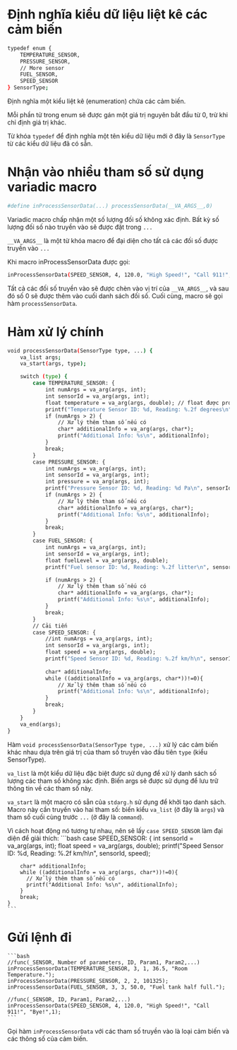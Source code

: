 # Định nghĩa kiểu dữ liệu liệt kê các cảm biến 
```bash
typedef enum {
    TEMPERATURE_SENSOR,
    PRESSURE_SENSOR,
    // More sensor
    FUEL_SENSOR,
    SPEED_SENSOR   
} SensorType;
```
Định nghĩa một kiểu liệt kê (enumeration) chứa các cảm biến. 

Mỗi phần tử trong enum sẽ được gán một giá trị nguyên bắt đầu từ 0, trừ khi chỉ định giá trị khác.

Từ khóa `typedef` để định nghĩa một tên kiểu dữ liệu mới ở đây là `SensorType` từ các kiểu dữ liệu đã có sẵn.

# Nhận vào nhiều tham số sử dụng variadic macro
```bash
#define inProcessSensorData(...) processSensorData(__VA_ARGS__,0)
```
Variadic macro chấp nhận một số lượng đối số không xác định. Bất kỳ số lượng đối số nào truyền vào sẽ được đặt trong `...` 

`__VA_ARGS__` là một từ khóa macro để đại diện cho tất cả các đối số được truyền vào `...`

Khi macro inProcessSensorData được gọi:
  ```bash
  inProcessSensorData(SPEED_SENSOR, 4, 120.0, "High Speed!", "Call 911!", "Bye!");
  ```
Tất cả các đối số truyền vào sẽ được chèn vào vị trí của `__VA_ARGS__`, và sau đó số 0 sẽ được thêm vào cuối danh sách đối số. 
Cuối cùng, macro sẽ gọi hàm `processSensorData`.
# Hàm xử lý chính
  ```bash
  void processSensorData(SensorType type, ...) {
      va_list args;
      va_start(args, type);

      switch (type) {
          case TEMPERATURE_SENSOR: {
              int numArgs = va_arg(args, int);
              int sensorId = va_arg(args, int);
              float temperature = va_arg(args, double); // float được promote thành double
              printf("Temperature Sensor ID: %d, Reading: %.2f degrees\n", sensorId, temperature);
              if (numArgs > 2) {
                  // Xử lý thêm tham số nếu có
                  char* additionalInfo = va_arg(args, char*);
                  printf("Additional Info: %s\n", additionalInfo);
              }
              break;
          }
          case PRESSURE_SENSOR: {
              int numArgs = va_arg(args, int);
              int sensorId = va_arg(args, int);
              int pressure = va_arg(args, int);
              printf("Pressure Sensor ID: %d, Reading: %d Pa\n", sensorId, pressure);
              if (numArgs > 2) {
                  // Xử lý thêm tham số nếu có
                  char* additionalInfo = va_arg(args, char*);
                  printf("Additional Info: %s\n", additionalInfo);
              }
              break;
          }
          case FUEL_SENSOR: {
              int numArgs = va_arg(args, int);
              int sensorId = va_arg(args, int);
              float fuelLevel = va_arg(args, double);
              printf("Fuel sensor ID: %d, Reading: %.2f litter\n", sensorId, fuelLevel);
  
              if (numArgs > 2) {
                  // Xử lý thêm tham số nếu có
                  char* additionalInfo = va_arg(args, char*);
                  printf("Additional Info: %s\n", additionalInfo);
              }
              break;
          }
          // Cải tiến
          case SPEED_SENSOR: {
              //int numArgs = va_arg(args, int);
              int sensorId = va_arg(args, int);
              float speed = va_arg(args, double);
              printf("Speed Sensor ID: %d, Reading: %.2f km/h\n", sensorId, speed);
                  
              char* additionalInfo;
              while ((additionalInfo = va_arg(args, char*))!=0){
                  // Xử lý thêm tham số nếu có
                  printf("Additional Info: %s\n", additionalInfo);
              }
              break;                        
          }
      }
      va_end(args);
  }
  ```
Hàm  `void processSensorData(SensorType type, ...)` xử lý các cảm biến khác nhau dựa trên giá trị của tham số truyền vào đầu tiên `type` (kiểu SensorType).

`va_list` là một kiểu dữ liệu đặc biệt được sử dụng để xử lý danh sách số lượng các tham số không xác định. Biến args sẽ được sử dụng để lưu trữ thông tin về các tham số này.

`va_start` là một macro có sẵn của `stdarg.h` sử dụng để khởi tạo danh sách. Macro này cần truyền vào hai tham số: biến kiểu `va_list` (ở đây là `args`) và tham số cuối cùng trước `...` (ở đây là `command`).

Vì cách hoạt động nó tương tự nhau, nên sẽ lấy `case SPEED_SENSOR` làm đại diện để giải thích:
    ```bash
    case SPEED_SENSOR: {
        int sensorId = va_arg(args, int);
        float speed = va_arg(args, double);
        printf("Speed Sensor ID: %d, Reading: %.2f km/h\n", sensorId, speed);
          
        char* additionalInfo;
        while ((additionalInfo = va_arg(args, char*))!=0){
          // Xử lý thêm tham số nếu có
          printf("Additional Info: %s\n", additionalInfo);
        }
        break;
    }
    ```
# Gửi lệnh đi
    ```bash
    //func(_SENSOR, Number of parameters, ID, Param1, Param2,...)
    inProcessSensorData(TEMPERATURE_SENSOR, 3, 1, 36.5, "Room Temperature.");
    inProcessSensorData(PRESSURE_SENSOR, 2, 2, 101325);
    inProcessSensorData(FUEL_SENSOR, 3, 3, 50.0, "Fuel tank half full.");
    
    //func(_SENSOR, ID, Param1, Param2,...)
    inProcessSensorData(SPEED_SENSOR, 4, 120.0, "High Speed!", "Call 911!", "Bye!",1);
    ```  
Gọi hàm `inProcessSensorData` với các tham số truyền vào là loại cảm biến và các thông số của cảm biến.
